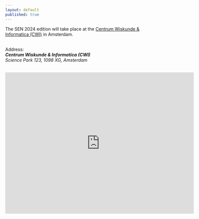 ```yaml
---
layout: default
published: true
---
```

<!--
Due to corona circumstances, the event will take place as a fully virtual one, with attendance via Zoom and Slack.

Please register to the event via submitting the form available on the [registration page](https://www.sen-symposium.nl/registration/).
-->

<!--
If corona circumstances allow for it, the event will take place
in hybrid form with physical attendance at the Turing room at the CWI,
and virtual attendance via Zoom and Slack. If a physical event is not possible,
then it will be a fully virtual event.
-->
The SEN 2024 edition will take place at the <a href="https://www.cwi.nl/en/">Centrum Wiskunde & Informatica (CWI)</a> in Amsterdam.
<br/>
<br/>

Address:<br/>
***Centrum Wiskunde & Informatica (CWI)***<br/>
*Science Park 123, 1098 XG, Amsterdam*
<br/>
<br/>

<iframe src="https://www.google.com/maps/embed?pb=!1m14!1m8!1m3!1d2436.75781138082!2d4.9496761!3d52.3566777!3m2!1i1024!2i768!4f13.1!3m3!1m2!1s0x47c60943849abc4f%3A0x7c49bc3f6dd03051!2sCentrum%20Wiskunde%20%26%20Informatica!5e0!3m2!1sen!2snl!4v1681771250131!5m2!1sen!2snl" width="600" height="450" style="border:0;" allowfullscreen="" loading="lazy" referrerpolicy="no-referrer-when-downgrade"></iframe>

<!--
The SEN 2022 edition will take place at the **Het Trippenhuis** in Amsterdam. It is a amazing neoclassical mansion in the center of Amsterdam.
<br/>
<br/>

Address:<br/>
***Het Trippenhuis***<br/>
*Kloveniersburgwal 29, 1011JV, Amsterdam*
<br/>
<br/>

<iframe src="https://www.google.com/maps/embed?pb=!1m14!1m8!1m3!1d9743.820300865742!2d4.8995969!3d52.3712346!3m2!1i1024!2i768!4f13.1!3m3!1m2!1s0x0%3A0xfa02d7721e18381b!2sTrippenhuis!5e0!3m2!1sen!2snl!4v1646750510295!5m2!1sen!2snl" width="600" height="450" style="border:0;" allowfullscreen="" loading="lazy"></iframe>
-->

<!--
## How to reach CWI by car
[![alt text](logo.png)](https://www.cwi.nl/ "Centrum Wiskunde & Informatica")
### Navigation system

The street name ‘Science Park’ is in use since 2011 and is not yet implemented in all navigation systems. If you cannot find ‘Science Park 123’, use our the address ‘Kruislaan 413’ instead.

### Directions

* Exit the A10 ringroad at S113/Watergraafsmeer.
* Follow the Science Park signs, these will direct you to the Kruislaan.
* Turn left onto the Carolina MacGillavrylaan after passing through the railroad tunnel
* Take the Science Park entry at your right and enter the gate Parking

You can park your car at any parking lot after the gate. Follow the signs to number 123, our main entrance. Parking is paid after one hour but you can pick up a free exit card at the reception of the symposium in the morning. Please hold on to the card you receive when entering the gate _and_ the free exit card. You will need both to leave the terrain.


## How to reach CWI by public transport

### Train

CWI is a five minute walk away from NS station Amsterdam Science Park. This station is served four times an hour from the directions Amsterdam Centraal – Schiphol and Almere – Amersfoort.

Walk through the tunnel after leaving the platform, cross the street (Carolina MacGillavrylaan) at the crosswalk and walk past the brown building of Amsterdam University College. You will be able to see CWI’s main entrance on your left behind the parking lot.

### Bus

Alternatively, bus 40 serves Amsterdam Science Park four times an hour from stations Amsterdam Amstel (train, metro, tram) and Amsterdam Muiderpoort (train, tram). Get off at Science Park Aqua.

### Tram

Take tram 9 to Diemen at Amsterdam Central Station. Get off at Kruislaan (situated at the Middenlaan - Kruislaan intersection). From there, you can walk to Amsterdam Science Park (15 min) or switch to bus 40.

## Map

<a href="http://www.amsterdamsciencepark.nl/fileadmin/user_upload/documents/Contact_and_route/A5_Map_of_Amsterdam_Science_Park_PDF.pdf"><img src="/assets/img/map.png"></a>
-->
